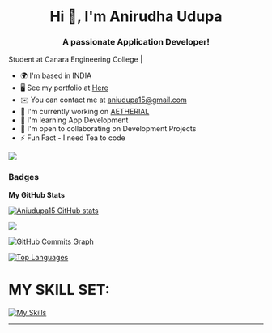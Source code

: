<h1 align="center">Hi 👋, I'm Anirudha Udupa</h1>
<h3 align="center">A passionate Application Developer!</h3>

Student at Canara Engineering College |

* 🌍  I'm based in INDIA
* 🖥️  See my portfolio at [Here](https://aniudupa.vercel.app)
* ✉️  You can contact me at [aniudupa15@gmail.com](mailto:aniudupa15@gmail.com)
* 🚀  I'm currently working on [AETHERIAL](http://aetherial.netlify.app)
* 🧠  I'm learning App Development
* 🤝  I'm open to collaborating on Development Projects
* ⚡  Fun Fact - I need Tea to code 


<a href="https://www.github.com/Aniudupa15" target="_blank" rel="noreferrer"><img
src="https://img.shields.io/github/followers/Aniudupa15?logo=github&style=for-the-badge&color=0891b2&labelColor=1c1917" /></a>


### Badges

<b>My GitHub Stats</b>

<a href="http://www.github.com/Aniudupa15"><img src="https://github-readme-stats.vercel.app/api?username=Aniudupa15&show_icons=true&hide=&count_private=true&title_color=0891b2&text_color=ffffff&icon_color=0891b2&bg_color=1c1917&hide_border=true&show_icons=true" alt="Aniudupa15 GitHub stats" /></a>

<a href="http://www.github.com/Aniudupa15"><img src="https://github-readme-streak-stats.herokuapp.com/?user=Aniudupa15&stroke=ffffff&background=1c1917&ring=0891b2&fire=0891b2&currStreakNum=ffffff&currStreakLabel=0891b2&sideNums=ffffff&sideLabels=ffffff&dates=ffffff&hide_border=true" /></a>

<a href="http://www.github.com/Aniudupa15"><img src="https://github-readme-activity-graph.cyclic.app/graph?username=Aniudupa15&bg_color=1c1917&color=ffffff&line=0891b2&point=ffffff&area_color=1c1917&area=true&hide_border=true&custom_title=GitHub%20Commits%20Graph" alt="GitHub Commits Graph" /></a>

<a href="https://github.com/Aniudupa15" align="left"><img src="https://github-readme-stats.vercel.app/api/top-langs/?username=Aniudupa15&langs_count=5&title_color=0891b2&text_color=ffffff&icon_color=0891b2&bg_color=1c1917&hide_border=true&locale=en&custom_title=Top%20%Languages" alt="Top Languages" /></a>


<b><h1>MY SKILL SET:</h1></b>
[![My Skills](https://skillicons.dev/icons?i=c,cpp,java,flutter,react,html,css,bootstrap&theme=dark)](https://skillicons.dev)

<hr>
